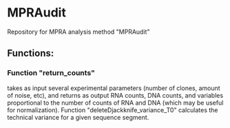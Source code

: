 # MPRAudit
Repository for MPRA analysis method "MPRAudit"

## Functions:
### Function "return_counts"
takes as input several experimental parameters (number of clones, amount of noise, etc), and returns as output RNA counts, DNA counts, and variables proportional to the number of counts of RNA and DNA (which may be useful for normalization).
Function "deleteDjackknife_variance_T0" calculates the technical variance for a given sequence segment.
